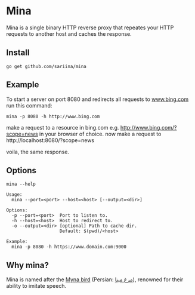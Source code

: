 # Mina

Mina is a single binary HTTP reverse proxy that repeates your HTTP requests to another host and caches the response.

## Install

    go get github.com/sariina/mina

## Example

To start a server on port 8080 and redirects all requests to www.bing.com run this command:

    mina -p 8080 -h http://www.bing.com

make a request to a resource in bing.com e.g. http://www.bing.com/?scope=news in your browser of choice.
now make a request to http://localhost:8080/?scope=news

voila, the same response.


## Options

    mina --help

    Usage:
      mina --port=<port> --host=<host> [--output=<dir>]
    
    Options:
      -p --port=<port>  Port to listen to.
      -h --host=<host>  Host to redirect to.
      -o --output=<dir> [optional] Path to cache dir.
                        Default: $(pwd)/<host>
    
    Example:
      mina -p 8080 -h https://www.domain.com:9000

## Why mina?

Mina is named after the
[Myna bird](https://en.wikipedia.org/wiki/Common_hill_myna)
(Persian: [مرغ مینا](https://fa.wikipedia.org/wiki/%D9%85%DB%8C%D9%86%D8%A7%DB%8C_%D9%85%D8%B9%D9%85%D9%88%D9%84%DB%8C)),
renowned for their ability to imitate speech.
